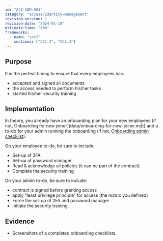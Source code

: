 ```yaml
---
id: "ACC-IDM-001"
category: "access/identity-management"
revision-version: 1
revision-date: "2024-01-10"
estimate-time: "30m"
frameworks:
  - name: "soc2"
    sections: ["CC1.4", "CC5.3"]
---
```


## Purpose

It is the perfect timing to ensure that every employees has:

- accepted and signed all documents
- the access needed to perform his/her tasks
- started his/her security training

## Implementation

In theory, you already have an onboarding plan for your new employees (if not,
Onboarding for new joiner](data/onboarding-for-new-joiner.md)) and a to-do for
your admin running the onboarding (if not,
	[Onboarding admin checklist](templates/onboarding-admin-checklist.md)).

On your employee to-do, be sure to include:

- Set-up of 2FA
- Set-up of password manager
- Read & acknowledge all policies (it can be part of the contract)
- Complete the security training

On your admin to-do, be sure to include:

- contract is signed before granting access
- apply “least privilege principle” for access (the matrix you defined)
- Force the set-up of 2FA and password manager
- Initiate the security training

## Evidence

- Screenshots of a completed onboarding checklists.
